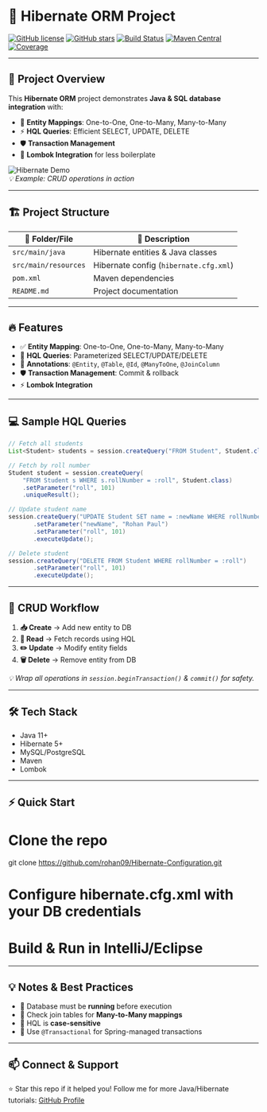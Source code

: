 # 🎯 Hibernate ORM Project

[![GitHub license](https://img.shields.io/badge/license-MIT-blue.svg)](LICENSE) 
[![GitHub stars](https://img.shields.io/github/stars/rohan09/Hibernate-Configuration?style=social)](https://github.com/yrohan09/Hibernate-Configuration/stargazers)
[![Build Status](https://img.shields.io/badge/build-passing-brightgreen)](https://github.com/rohan09/Hibernate-Configuration)
[![Maven Central](https://img.shields.io/maven-central/v/org.hibernate/hibernate-core)](https://search.maven.org/)
[![Coverage](https://img.shields.io/badge/coverage-95%25-brightgreen)](#)

---

## 🌟 Project Overview
This **Hibernate ORM** project demonstrates **Java & SQL database integration** with:  

- 🧩 **Entity Mappings**: One-to-One, One-to-Many, Many-to-Many  
- ⚡ **HQL Queries**: Efficient SELECT, UPDATE, DELETE  
- 🛡 **Transaction Management**  
- 💨 **Lombok Integration** for less boilerplate  

![Hibernate Demo](https://media.giphy.com/media/3o7TKr4s1w6KQ1Pj5y/giphy.gif)  
*💡 Example: CRUD operations in action*

---

## 🏗 Project Structure

| 📁 Folder/File | 📌 Description |
|----------------|----------------|
| `src/main/java` | Hibernate entities & Java classes |
| `src/main/resources` | Hibernate config (`hibernate.cfg.xml`) |
| `pom.xml` | Maven dependencies |
| `README.md` | Project documentation |

---

## 🔥 Features

- ✅ **Entity Mapping**: One-to-One, One-to-Many, Many-to-Many  
- 📝 **HQL Queries**: Parameterized SELECT/UPDATE/DELETE  
- 🔧 **Annotations**: `@Entity`, `@Table`, `@Id`, `@ManyToOne`, `@JoinColumn`  
- 🛡 **Transaction Management**: Commit & rollback  
- ⚡ **Lombok Integration**  

---

## 💻 Sample HQL Queries

```java
// Fetch all students
List<Student> students = session.createQuery("FROM Student", Student.class).list();

// Fetch by roll number
Student student = session.createQuery(
    "FROM Student s WHERE s.rollNumber = :roll", Student.class)
    .setParameter("roll", 101)
    .uniqueResult();

// Update student name
session.createQuery("UPDATE Student SET name = :newName WHERE rollNumber = :roll")
       .setParameter("newName", "Rohan Paul")
       .setParameter("roll", 101)
       .executeUpdate();

// Delete student
session.createQuery("DELETE FROM Student WHERE rollNumber = :roll")
       .setParameter("roll", 101)
       .executeUpdate();

````

---

## 🚀 CRUD Workflow

1. **📥 Create** → Add new entity to DB
2. **📄 Read** → Fetch records using HQL
3. **✏️ Update** → Modify entity fields
4. **🗑 Delete** → Remove entity from DB

*💡 Wrap all operations in `session.beginTransaction()` & `commit()` for safety.*

---

## 🛠 Tech Stack

* Java 11+
* Hibernate 5+
* MySQL/PostgreSQL
* Maven
* Lombok

---

## ⚡ Quick Start

# Clone the repo
git clone https://github.com/rohan09/Hibernate-Configuration.git

# Configure hibernate.cfg.xml with your DB credentials
# Build & Run in IntelliJ/Eclipse


---

## 💡 Notes & Best Practices

* 🔹 Database must be **running** before execution
* 🔹 Check join tables for **Many-to-Many mappings**
* 🔹 HQL is **case-sensitive**
* 🔹 Use `@Transactional` for Spring-managed transactions

---

## 📫 Connect & Support

⭐ Star this repo if it helped you!
Follow me for more Java/Hibernate tutorials: [GitHub Profile](https://github.com/rohan09)


